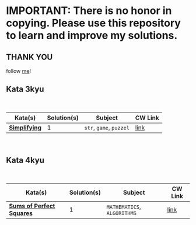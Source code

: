 # IMPORTANT: There is no honor in copying. Please use this repository to learn and improve my solutions.
## THANK YOU

follow [me](https://www.codewars.com/users/Fyo%20saadati)!



## Kata 3kyu

<br>

| Kata(s)                                       | Solution(s) | Subject                 | CW Link                                                        |
| --------------------------------------------- | ----------- | ----------------------- | -------------------------------------------------------------- |
| [**Simplifying**](python/3kyu/Simplifying.py) | 1           | `str`, `game`, `puzzel` | [link](https://www.codewars.com/kata/57f2b753e3b78621da0020e8) |


<br>

## Kata 4kyu

<br>

| Kata(s)                                                               | Solution(s) | Subject                     | CW Link                                                        |
| --------------------------------------------------------------------- | ----------- | --------------------------- | -------------------------------------------------------------- |
| [**Sums of Perfect Squares**](python/4kyu/sums_of_perfect_squares.py) | 1           | `MATHEMATICS`, `ALGORITHMS` | [link](https://www.codewars.com/kata/5a3af5b1ee1aaeabfe000084) |


<br>
